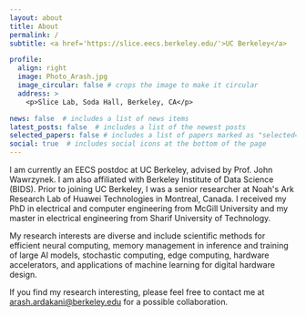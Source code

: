 ```yaml
---
layout: about
title: About
permalink: /
subtitle: <a href='https://slice.eecs.berkeley.edu/'>UC Berkeley</a> 

profile:
  align: right
  image: Photo_Arash.jpg
  image_circular: false # crops the image to make it circular
  address: >
    <p>Slice Lab, Soda Hall, Berkeley, CA</p>

news: false  # includes a list of news items
latest_posts: false  # includes a list of the newest posts
selected_papers: false # includes a list of papers marked as "selected={true}"
social: true  # includes social icons at the bottom of the page
---
```


I am currently an EECS postdoc at UC Berkeley, advised by Prof. John Wawrzynek. I am also affiliated with Berkeley Institute of Data Science (BIDS). Prior to joining UC Berkeley, I was a senior researcher at Noah's Ark Research Lab of Huawei Technologies in Montreal, Canada. I received my PhD in electrical and computer engineering from McGill University and my master in electrical engineering from Sharif University of Technology.

My research interests are diverse and include scientific methods for efficient neural computing, memory management in inference and training of large AI models, stochastic computing, edge computing, hardware accelerators, and applications of machine learning for digital hardware design. 

If you find my research interesting, please feel free to contact me at <arash.ardakani@berkeley.edu> for a possible collaboration. 
